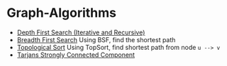 # Graph-Algorithms

- [Depth First Search (Iterative and Recursive)](./DFS.java)
- [Breadth First Search](./BFS.java) Using BSF, find the shortest path
- [Topological Sort](./TopologicalSort.java) Using TopSort, find shortest path from node `u --> v`
- [Tarjans Strongly Connected Component](./TarjansSCC.java)
